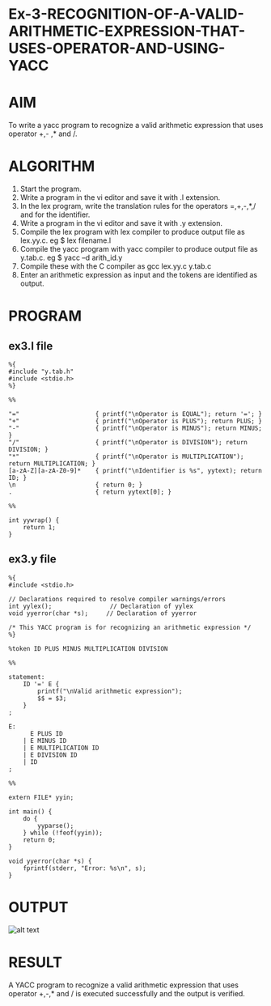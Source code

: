 # Ex-3-RECOGNITION-OF-A-VALID-ARITHMETIC-EXPRESSION-THAT-USES-OPERATOR-AND-USING-YACC

# AIM
To write a yacc program to recognize a valid arithmetic expression that uses operator +,- ,* and /.
# ALGORITHM
1.	Start the program.
2.	Write a program in the vi editor and save it with .l extension.
3.	In the lex program, write the translation rules for the operators =,+,-,*,/ and for the identifier.
4.	Write a program in the vi editor and save it with .y extension.
5.	Compile the lex program with lex compiler to produce output file as lex.yy.c. eg $ lex filename.l
6.	Compile the yacc program with yacc compiler to produce output file as y.tab.c. eg $ yacc –d arith_id.y
7.	Compile these with the C compiler as gcc lex.yy.c y.tab.c
8.	Enter an arithmetic expression as input and the tokens are identified as output.
# PROGRAM
## ex3.l file
```
%{
#include "y.tab.h"
#include <stdio.h>
%}

%%

"="                     { printf("\nOperator is EQUAL"); return '='; }
"+"                     { printf("\nOperator is PLUS"); return PLUS; }
"-"                     { printf("\nOperator is MINUS"); return MINUS; }
"/"                     { printf("\nOperator is DIVISION"); return DIVISION; }
"*"                     { printf("\nOperator is MULTIPLICATION"); return MULTIPLICATION; }
[a-zA-Z][a-zA-Z0-9]*    { printf("\nIdentifier is %s", yytext); return ID; }
\n                      { return 0; }
.                       { return yytext[0]; }

%%

int yywrap() {
    return 1;
}
```

## ex3.y file
```
%{
#include <stdio.h>

// Declarations required to resolve compiler warnings/errors
int yylex();                // Declaration of yylex
void yyerror(char *s);     // Declaration of yyerror

/* This YACC program is for recognizing an arithmetic expression */
%}

%token ID PLUS MINUS MULTIPLICATION DIVISION

%%

statement:
    ID '=' E {
        printf("\nValid arithmetic expression");
        $$ = $3;
    }
;

E:
      E PLUS ID
    | E MINUS ID
    | E MULTIPLICATION ID
    | E DIVISION ID
    | ID
;

%%

extern FILE* yyin;

int main() {
    do {
        yyparse();
    } while (!feof(yyin));
    return 0;
}

void yyerror(char *s) {
    fprintf(stderr, "Error: %s\n", s);
}
```

# OUTPUT
![alt text](op.png)

# RESULT
A YACC program to recognize a valid arithmetic expression that uses operator +,-,* and / is executed successfully and the output is verified.
